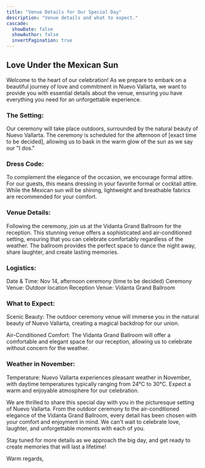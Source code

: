 ```yaml
---
title: "Venue Details for Our Special Day"
description: "Venue details and what to expect."
cascade:
  showDate: false
  showAuthor: false
  invertPagination: true
---
```


## Love Under the Mexican Sun

Welcome to the heart of our celebration! As we prepare to embark on a beautiful journey of love
and commitment in Nuevo Vallarta, we want to provide you with essential details about the venue,
ensuring you have everything you need for an unforgettable experience.

### The Setting:
Our ceremony will take place outdoors, surrounded by the natural beauty of Nuevo Vallarta. The ceremony is scheduled for the afternoon of [exact time to be decided], allowing us to bask in the warm glow of the sun as we say our "I dos."

### Dress Code:
To complement the elegance of the occasion, we encourage formal attire. For our guests, this means dressing in your favorite formal or cocktail attire. While the Mexican sun will be shining, lightweight and breathable fabrics are recommended for your comfort.

### Venue Details:
Following the ceremony, join us at the Vidanta Grand Ballroom for the reception. This stunning venue offers a sophisticated and air-conditioned setting, ensuring that you can celebrate comfortably regardless of the weather. The ballroom provides the perfect space to dance the night away, share laughter, and create lasting memories.

### Logistics:

Date & Time: Nov 14, afternoon ceremony (time to be decided)
Ceremony Venue: Outdoor location
Reception Venue: Vidanta Grand Ballroom

### What to Expect:

Scenic Beauty: The outdoor ceremony venue will immerse you in the natural beauty of Nuevo Vallarta, creating a magical backdrop for our union.

Air-Conditioned Comfort: The Vidanta Grand Ballroom will offer a comfortable and elegant space for our reception, allowing us to celebrate without concern for the weather.

### Weather in November:
Temperature: Nuevo Vallarta experiences pleasant weather in November, with daytime temperatures typically ranging from 24°C to 30°C. Expect a warm and enjoyable atmosphere for our celebration.

We are thrilled to share this special day with you in the picturesque setting of Nuevo Vallarta. From the outdoor ceremony to the air-conditioned elegance of the Vidanta Grand Ballroom, every detail has been chosen with your comfort and enjoyment in mind. We can't wait to celebrate love, laughter, and unforgettable moments with each of you.

Stay tuned for more details as we approach the big day, and get ready to create memories that will last a lifetime!

Warm regards,
